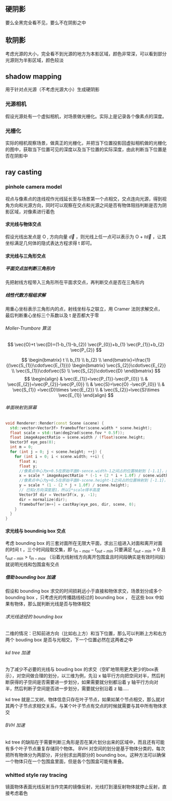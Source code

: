 
## 硬阴影

要么全黑完全看不见，要么不在阴影之中

## 软阴影

考虑光源的大小，完全看不到光源的地方为本影区域，颜色非常深，可以看到部分光源则为半影区域，颜色较淡

## shadow mapping

用于针对点光源（不考虑光源大小）生成硬阴影

### 光源相机

假设光源处有一个虚拟相机，对场景做光栅化。实际上是记录各个像素点的深度。

### 光栅化

实际的相机观察场景，做真正的光栅化，并把当下位置投影回虚拟相机做的光栅化的图中，获取当下位置可见的深度以及当下位置的实际深度，由此判断当下位置是否在阴影中


## ray casting

### pinhole camera model

视点与像素点的连线视作光线延长至与场景第一个点相交，交点连向光源，得到视角方向和光源方向，同时可以观察在交点和光源之间是否有物体阻挡判断是否为阴影区域，对像素进行着色

#### 求光线与物体交点

假设光线出发点是 O , 方向向量 $\vec{d}$  ，则光线上任一点可以表示为 O + $t \vec{d}$  ，让其坐标满足几何体的隐式表达方程求得 t 即可。


#### 求光线与三角形交点

##### 平面交点加判断三角形内

先把射线方程带入三角形所在平面求交点，再判断交点是否在三角形内

##### 线性代数方程组求解

用重心坐标表示三角形内的点，射线坐标与之联立，用 Cramer 法则求解交点，最后判断重心坐标三个系数以及 t 是否都大于零

###### Moller-Trumbore 算法

$$
\vec{O}+t \vec{D}=(1-b_{1}-b_{2}) \vec{P_{0}}+b_{1} \vec{P_{1}}+b_{2} \vec{P_{2}}
$$

$$
\begin{bmatrix}
t \\
b_{1} \\
b_{2} \\
\end{bmatrix}=\frac{1}{(\vec{S_{1}}\cdot\vec{E_{1}})} \begin{bmatrix}
\vec{S_{2}}\cdot\vec{E_{2}} \\
\vec{S_{1}}\cdot\vec{S} \\
\vec{S_{2}}\cdot\vec{D}
\end{bmatrix}
$$
$$
\begin{align}
 & \vec{E_{1}}=\vec{P_{1}}-\vec{P_{0}} \\
 & \vec{E_{2}}=\vec{P_{2}}-\vec{P_{0}} \\
 & \vec{S}=\vec{O} -\vec{P_{0}} \\
 & \vec{S_{1}} =\vec{D}\times \vec{E_{2}} \\
 & \vec{S_{2}}=\vec{S}\times  \vec{E_{1}}
\end{align}
$$

######  单面映射到屏幕
```cpp
void Renderer::Render(const Scene &scene) {
  std::vector<Vector3f> framebuffer(scene.width * scene.height);
  float scale = std::tan(deg2rad(scene.fov * 0.5f));
  float imageAspectRatio = scene.width / (float)scene.height;
  Vector3f eye_pos(0);
  int m = 0;
  for (int j = 0; j < scene.height; ++j) {
    for (int i = 0; i < scene.width; ++i) {
      float x;
      float y;
      //像素点中心为x+0.5在原始平面0-sence.width-1之间占的位置映射到 [-1.1]，原本x从0到1向右，映射后的值-1到1向右边
      x = scale * imageAspectRatio * (-1 + (2 * i + 1.0f) / scene.width);
      //像素点中心为y+0.5在原始平面0-scene.height-1之间占的位置映射到 [-1.1]，原本y从0到1向下，映射后从1到-1向下
      y = scale * (1 - (2 * j + 1.0f) / scene.height);
      // 已知z方向深度是1，所以1*scale得半高度
      Vector3f dir = Vector3f(x, y, -1);
      dir = normalize(dir);
      framebuffer[m++] = castRay(eye_pos, dir, scene, 0);
    }
  }
}
```


#### 求光线与 boundinig box 交点

考虑 bounding box 的三套对面所在无限大平面，求出三组进入对面和离开对面的时间 t ，三个时间段取交集，即 $t_{in-max}-t_{out-min}$ 只要满足 $t_{out-min} > 0$  且 $t_{out-min} >t_{in-max}$ （沿着光线射线方向离开包围盒且时间段确实是有效时间段）就说明光线和包围盒有交点


##### 借助 bounding box 加速

假设和 bounding box 求交的时间损耗远小于直接和物体求交，场景划分成多个 bounding box ，只考虑光的传播路线经过的 bounding box ， 在这些 box 中如果有物体，那么就判断光线是否与物体相交 

###### 求光线途经的 bounding box

二维的情况：已知前进方向（比如右上方）和当下位置，那么可以判断上方和右方两个 bouding box 是否与光相交，下一个位置必然在这两者之中

###### kd tree 加速

为了减少不必要的光线与 bouding box 的求交（空旷地带用更大更少的box表示），对空间做合理的划分，以三维为例，先沿 x 轴平行方向把空间对半，然后判断获得的子空间是否需要进一步划分，如果需要就分别都沿着 y 轴平行方向对半，然后判断子空间是否进一步划分，需要就分别沿着 z 轴.....

kd tree 就是二叉树，物体信息只存在叶子节点，如果如某个节点相交，那么就对其两个子节点求相交关系，与某个叶子节点有交点的时候就需要与其中所有物体求交

###### BVH 加速

kd tree 的缺陷在于需要判断三角形是否在某片划分出来的区域中，而且还有可能有多个叶子节点重复存储同个物体。 BVH 对空间的划分是基于物体分类的，每次把所有物体分为两部分，并分别求出两部分的 bounding box。这种方法可以确保一个物体只在一个包围盒里面，但是各个包围盒可能有重叠。

### whitted style ray tracing 

镜面物体表面光线反射当作完美的镜像反射，光线打到漫反射物体就停止反射，直接考虑着色


